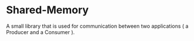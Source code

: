 # Shared-Memory
A small library that is used for communication between two applications ( a Producer and a Consumer ).
